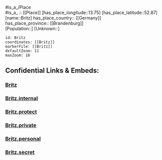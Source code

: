 ﻿---
location: [52.87,13.75] 
mapzoom: [7,12] 
mapmarker: city 
type: City
tags:
- geo/City


SpocWebEntityId: 29360
isDeleted: false
confidential: public

---
#is_a_/Place  
#is_a_ :: [[Place]] 
[has_place_longitude::13.75] 
[has_place_latitude::52.87] 
[name::Britz] 
has_place_country:: [[Germany]]  
has_place_province:: [[Brandenburg]]  
[Population::] 
[Unknown::] 


```leaflet
id: Britz
coordinates: [[Britz]] 
markerFile: [[Britz]] 
defaultZoom: 11 
maxZoom: 18
```


## Confidential Links & Embeds: 

### [Britz](/_public/Earth/Continent/Europe/Europe~Central/Germany/Germany~East/Brandenburg/counties~Brandenburg/Barnim/cities~Barnim/Britz-Chorin-Oderberg/boroughs~Britz-Chorin-Oderberg/Britz.md) 

### [Britz.internal](/_internal/Earth/Continent/Europe/Europe~Central/Germany/Germany~East/Brandenburg/counties~Brandenburg/Barnim/cities~Barnim/Britz-Chorin-Oderberg/boroughs~Britz-Chorin-Oderberg/Britz.internal.md) 

### [Britz.protect](/_protect/Earth/Continent/Europe/Europe~Central/Germany/Germany~East/Brandenburg/counties~Brandenburg/Barnim/cities~Barnim/Britz-Chorin-Oderberg/boroughs~Britz-Chorin-Oderberg/Britz.protect.md) 

### [Britz.private](/_private/Earth/Continent/Europe/Europe~Central/Germany/Germany~East/Brandenburg/counties~Brandenburg/Barnim/cities~Barnim/Britz-Chorin-Oderberg/boroughs~Britz-Chorin-Oderberg/Britz.private.md) 

### [Britz.personal](/_personal/Earth/Continent/Europe/Europe~Central/Germany/Germany~East/Brandenburg/counties~Brandenburg/Barnim/cities~Barnim/Britz-Chorin-Oderberg/boroughs~Britz-Chorin-Oderberg/Britz.personal.md) 

### [Britz.secret](/_secret/Earth/Continent/Europe/Europe~Central/Germany/Germany~East/Brandenburg/counties~Brandenburg/Barnim/cities~Barnim/Britz-Chorin-Oderberg/boroughs~Britz-Chorin-Oderberg/Britz.secret.md) 
